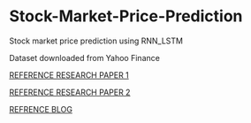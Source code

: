 # Stock-Market-Price-Prediction
Stock market price prediction using RNN_LSTM

Dataset downloaded from Yahoo Finance

[REFERENCE RESEARCH PAPER 1](https://www.researchgate.net/publication/337735594_Stock_price_prediction_using_DEEP_learning_algorithm_and_its_comparison_with_machine_learning_algorithms)

[REFERENCE RESEARCH PAPER 2](https://link.springer.com/chapter/10.1007/978-981-13-2285-3_58)

[REFRENCE BLOG](https://medium.com/analytics-vidhya/rnn-vs-gru-vs-lstm-863b0b7b1573)


